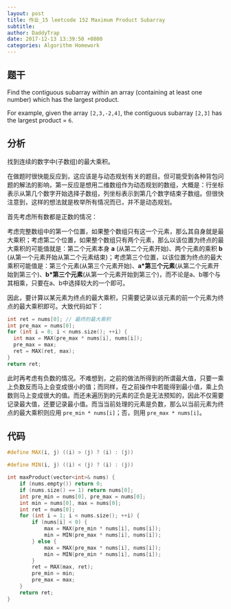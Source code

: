 ```yaml
---
layout: post
title: 作业_15 leetcode 152 Maximum Product Subarray
subtitle: 
author: DaddyTrap
date: 2017-12-13 13:39:50 +0800
categories: Algorithm Homework
---
```


## 题干

Find the contiguous subarray within an array (containing at least one number) which has the largest product.

For example, given the array `[2,3,-2,4]`,
the contiguous subarray `[2,3]` has the largest product = `6`.

## 分析

找到连续的数字中(子数组)的最大乘积。

在做题时很快能反应到，这应该是与动态规划有关的题目。但可能受到各种背包问题的解法的影响，第一反应是想用二维数组作为动态规划的数组，大概是：行坐标表示从第几个数字开始选择子数组，列坐标表示到第几个数字结束子数组。但很快注意到，这样的想法就是枚举所有情况而已，并不是动态规划。

首先考虑所有数都是正数的情况：

考虑完整数组中的第一个位置，如果整个数组只有这一个元素，那么其自身就是最大乘积；考虑第二个位置，如果整个数组只有两个元素，那么以该位置为终点的最大乘积的可能值就是：第二个元素本身 **a** (从第二个元素开始)、两个元素的乘积 **b** (从第一个元素开始从第二个元素结束)；考虑第三个位置，以该位置为终点的最大乘积可能值是：第三个元素(从第三个元素开始)、**a\*第三个元素**(从第二个元素开始到第三个)、**b\*第三个元素**(从第一个元素开始到第三个)，而不论是a、b哪个与其相乘，只要在a、b中选择较大的一个即可。

因此，要计算以某元素为终点的最大乘积，只需要记录以该元素的前一个元素为终点的最大乘积即可。大致代码如下：

```c++
int ret = nums[0]; // 最终的最大乘积
int pre_max = nums[0];
for (int i = 0; i < nums.size(); ++i) {
  int max = MAX(pre_max * nums[i], nums[i]);
  pre_max = max;
  ret = MAX(ret, max);
}
return ret;
```

此时再考虑有负数的情况。不难想到，之前的做法所得到的所谓最大值，只要一乘上负数反而马上会变成很小的值；而同样，在之前操作中若能得到最小值，乘上负数则马上变成很大的值。而还未遍历到的元素的正负是无法预知的，因此不仅需要记录最大值，还要记录最小值。而当当前处理的元素是负数，那么以当前元素为终点的最大乘积则应用 `pre_min * nums[i]`；否，则用 `pre_max * nums[i]`。

## 代码

```c++
#define MAX(i, j) ((i) > (j) ? (i) : (j))

#define MIN(i, j) ((i) < (j) ? (i) : (j))

int maxProduct(vector<int>& nums) {
    if (nums.empty()) return 0;
    if (nums.size() == 1) return nums[0];
    int pre_min = nums[0], pre_max = nums[0];
    int min = nums[0], max = nums[0];
    int ret = nums[0];
    for (int i = 1; i < nums.size(); ++i) {
        if (nums[i] < 0) {
            max = MAX(pre_min * nums[i], nums[i]);
            min = MIN(pre_max * nums[i], nums[i]);
        } else {
            max = MAX(pre_max * nums[i], nums[i]);
            min = MIN(pre_min * nums[i], nums[i]);
        }
        ret = MAX(max, ret);
        pre_min = min;
        pre_max = max;
    }
    return ret;
}
```
